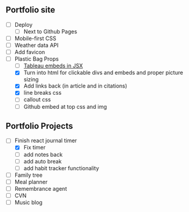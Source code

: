 ## Portfolio site
- [ ] Deploy
  - [ ] Next to Github Pages
- [ ] Mobile-first CSS
- [ ] Weather data API
- [ ] Add favicon
- [ ] Plastic Bag Props
  - [ ] [Tableau embeds in JSX](https://stackoverflow.com/questions/34424845/adding-script-tag-to-react-jsx)
  - [x] Turn into html for clickable divs and embeds and proper picture sizing
  - [x] Add links back (in article and in citations)
  - [x] line breaks css
  - [ ] callout css
  - [ ] Github embed at top css and img
  
## Portfolio Projects
- [ ] Finish react journal timer
  - [x] Fix timer
  - [ ] add notes back
  - [ ] add auto break
  - [ ] add habit tracker functionality
- [ ] Family tree
- [ ] Meal planner
- [ ] Remembrance agent
- [ ] CVN
- [ ] Music blog